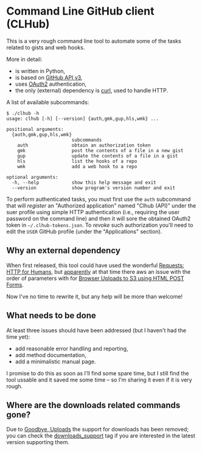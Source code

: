 # Command Line GitHub client (CLHub)

This is a very rough command line tool to automate some of the tasks related to
gists and web hooks.

More in detail:

* is written in Python,
* is based on [GitHub API v3](http://developer.github.com/v3/),
* uses [OAuth2](http://developer.github.com/v3/#authentication) authentication,
* the only (external) dependency is [curl](http://curl.haxx.se/), used to handle HTTP.

A list of available subcommands:

	$ ./clhub -h
	usage: clhub [-h] [--version] {auth,gmk,gup,hls,wmk} ...

	positional arguments:
	  {auth,gmk,gup,hls,wmk}
	                        subcommands
	    auth                obtain an authorization token
	    gmk                 post the contents of a file in a new gist
	    gup                 update the contents of a file in a gist
	    hls                 list the hooks of a repo
	    wmk                 add a web hook to a repo

	optional arguments:
	  -h, --help            show this help message and exit
	  --version             show program's version number and exit

To perform authenticated tasks, you must first use the `auth` subcommand that
will *register* an "Authorized application" named "Clhub (API)" under the suer
profile using simple HTTP authentication (i.e., requiring the user password on
the command line) and then it will sore the obtained OAuth2 token in
`–/.clhub-tokens.json`. To *revoke* such authorization you'll need to edit the
`USER` GitHub profile (under the "Applications" section).


## Why an external dependency

When first released, this tool could have used the wonderful [Requests: HTTP for
Humans](http://python-requests.org), but [apparently](https://github.com/kennethreitz/requests/issues/179#issuecomment-3324176)
at that time there aws an issue with the order of parameters with for [Browser Uploads to S3 using HTML POST Forms](http://aws.amazon.com/articles/1434).

Now I've no time to rewrite it, but any help will be more than welcome!

## What needs to be done

At least three issues should have been addressed (but I haven't had the time yet):

* add reasonable error handling and reporting,
* add method documentation,
* add a minimalistic manual page.

I promise to do this as soon as I'll find some spare time, but I still find
the tool ussable and it saved me some time – so I'm sharing it even if it is
very rough.

## Where are the downloads related commands gone?

Due to [Goodbye, Uploads](https://github.com/blog/1302-goodbye-uploads) the
support for downloads has been removed; you can check the
[downloads_support](https://github.com/mapio/clhub/tree/downloads_support) tag
if you are interested in the latest version supporting them.

